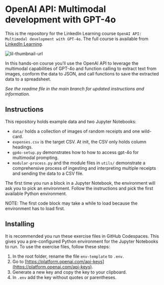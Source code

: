 # OpenAI API: Multimodal development with GPT-4o
This is the repository for the LinkedIn Learning course `OpenAI API: Multimodal development with GPT-4o`. The full course is available from [LinkedIn Learning][lil-course-url].

![lil-thumbnail-url]

In this hands-on course you’ll use the OpenAI API to leverage the multimodal capabilities of GPT-4o and function calling to extract text from images, conform the data to JSON, and call functions to save the extracted data to a spreadsheet.

_See the readme file in the main branch for updated instructions and information._
## Instructions
This repository holds example data and two Jupyter Notebooks:
- `data/` holds a collection of images of random receipts and one wild-card.
- `expenses.csv` is the target CSV. At init, the CSV only holds column headings.
- `gp4o-setup.py` demonstrates how to how to access gpt-4o for multimodal prompting.
- `modular-process.py` and the module files in `utils/` demonstrate a comprehensive process of ingesting and interpreting multiple receipts and sending the data to a CSV file.

The first time you run a block in a Jupyter Notebook, the environment will ask you to pick an environment. Follow the instructions and pick the first available Python environment. 

NOTE: The first code block may take a while to load because the environment has to load first.

## Installing
It is recommended you run these exercise files in GitHub Codespaces. This gives you a pre-configured Python environment for the Jupyter Notebooks to run.
To use the exercise files, follow these steps:
1. In the root folder, rename the file `env-template` to `.env`.
2. Go to [https://platform.openai.com/api-keys](https://platform.openai.com/api-keys).
3. Generate a new key and copy the key to your clipboard.
4. In `.env` add the key without quotes or parentheses.


[0]: # (Replace these placeholder URLs with actual course URLs)

[lil-course-url]: https://www.linkedin.com/learning/openai-api-multimodal-development-with-gpt-4o
[lil-thumbnail-url]: https://media.licdn.com/dms/image/D4E0DAQH67m3BQizrcw/learning-public-crop_675_1200/0/1717777723110?e=2147483647&v=beta&t=QpXxJL0FkIrZVPHZDGci173murlG_Yf8FJiERdEhJ_0

